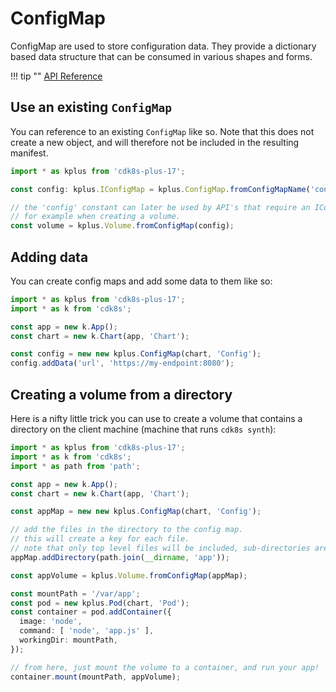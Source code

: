 # ConfigMap

ConfigMap are used to store configuration data. They provide a dictionary based
data structure that can be consumed in various shapes and forms.

!!! tip ""
    [API Reference](../reference/cdk8s-plus-17.md#cdk8s-plus-configmap)

## Use an existing `ConfigMap`

You can reference to an existing `ConfigMap` like so. Note that this does not create a new object,
and will therefore not be included in the resulting manifest.

```typescript
import * as kplus from 'cdk8s-plus-17';

const config: kplus.IConfigMap = kplus.ConfigMap.fromConfigMapName('config');

// the 'config' constant can later be used by API's that require an IConfigMap.
// for example when creating a volume.
const volume = kplus.Volume.fromConfigMap(config);
```

## Adding data

You can create config maps and add some data to them like so:

```typescript
import * as kplus from 'cdk8s-plus-17';
import * as k from 'cdk8s';

const app = new k.App();
const chart = new k.Chart(app, 'Chart');

const config = new new kplus.ConfigMap(chart, 'Config');
config.addData('url', 'https://my-endpoint:8080');
```

## Creating a volume from a directory

Here is a nifty little trick you can use to create a volume that contains a directory on the client machine (machine that runs `cdk8s synth`):

```typescript
import * as kplus from 'cdk8s-plus-17';
import * as k from 'cdk8s';
import * as path from 'path';

const app = new k.App();
const chart = new k.Chart(app, 'Chart');

const appMap = new new kplus.ConfigMap(chart, 'Config');

// add the files in the directory to the config map.
// this will create a key for each file.
// note that only top level files will be included, sub-directories are not yet supported.
appMap.addDirectory(path.join(__dirname, 'app'));

const appVolume = kplus.Volume.fromConfigMap(appMap);

const mountPath = '/var/app';
const pod = new kplus.Pod(chart, 'Pod');
const container = pod.addContainer({
  image: 'node',
  command: [ 'node', 'app.js' ],
  workingDir: mountPath,
});

// from here, just mount the volume to a container, and run your app!
container.mount(mountPath, appVolume);
```

